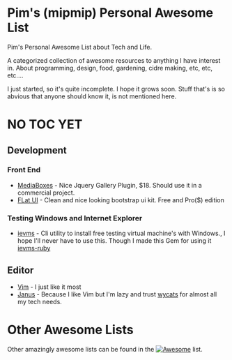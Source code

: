 # Pim's (mipmip) Personal Awesome List

Pim's Personal Awesome List about Tech and Life.

A categorized collection of awesome resources to anything I have interest in.  About programming, design, food, gardening, cidre making,  etc, etc, etc....

I just started, so it's quite incomplete.  I hope it grows soon. Stuff
that's is so abvious that anyone should know it, is not mentioned here.

<!-- START doctoc generated TOC please keep comment here to allow auto update -->
<!-- DON'T EDIT THIS SECTION, INSTEAD RE-RUN doctoc TO UPDATE -->

# NO TOC YET

<!-- END doctoc generated TOC please keep comment here to allow auto update -->

## Development

### Front End
* [MediaBoxes](http://www.davidbo.dreamhosters.com/plugins/mediaBoxes/example/demo1.html) - Nice Jquery Gallery Plugin, $18. Should use it  in a commercial project.
* [FLat UI](http://designmodo.github.io/Flat-UI/) - Clean and nice looking bootstrap ui kit. Free and Pro($) edition

### Testing Windows and Internet Explorer
* [ievms](http://xdissent.github.io/ievms/) - Cli utility to install free testing
  virtual machine's with Windows., I hope I'll never have to use this. Though I
  made this Gem for using it [ievms-ruby](https://github.com/mipmip/ievms-ruby)

## Editor
* [Vim](http://www.vim.org) - I just like it most
* [Janus](https://github.com/carlhuda/janus) - Because I like Vim but
  I'm lazy and trust [wycats](http://yehudakatz.com) for almost all my tech needs.


# Other Awesome Lists

Other amazingly awesome lists can be found in the [![Awesome](https://cdn.rawgit.com/sindresorhus/awesome/d7305f38d29fed78fa85652e3a63e154dd8e8829/media/badge.svg)](https://github.com/sindresorhus/awesome) list.
